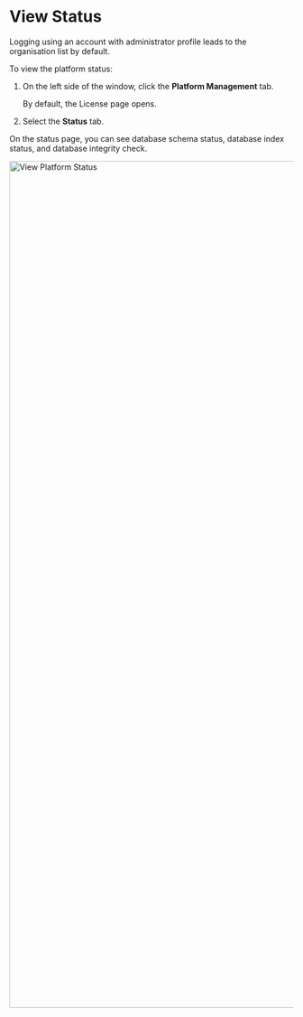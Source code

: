 # View Status

Logging using an account with administrator profile leads to the organisation list by default.

To view the platform status:

1. On the left side of the window, click the **Platform Management** tab.

    By default, the License page opens. 

1. Select the **Status** tab.

On the status page, you can see database schema status, database index status, and database integrity check.

 <img src="../images/view-status.png" alt="View Platform Status" width="1500" height="1500"/>